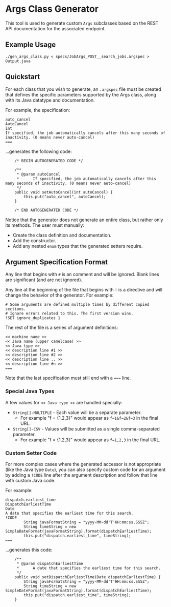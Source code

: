 # Args Class Generator

This tool is used to generate custom `Args` subclasses based on the REST API documentation for the associated endpoint.


## Example Usage

```
./gen_args_class.py < specs/JobArgs_POST__search_jobs.argspec > Output.java
```


## Quickstart

For each class that you wish to generate, an `.argspec` file must be created that defines the specific parameters supported by the Args class, along with its Java datatype and documentation.

For example, the specification:

```
auto_cancel
AutoCancel
int
If specified, the job automatically cancels after this many seconds of inactivity. (0 means never auto-cancel)
===
```

...generates the following code:

```
    /* BEGIN AUTOGENERATED CODE */
    
    /**
     * @param autoCancel
     *      If specified, the job automatically cancels after this many seconds of inactivity. (0 means never auto-cancel)
     */
    public void setAutoCancel(int autoCancel) {
        this.put("auto_cancel", autoCancel);
    }
    
    /* END AUTOGENERATED CODE */
```

Notice that the generator does not generate an entire class, but rather only its methods.
The user must manually:

* Create the class definition and documentation.
* Add the constructor.
* Add any nested `enum` types that the generated setters require.


## Argument Specification Format

Any line that begins with `#` is an comment and will be ignored. Blank lines are significant (and are not ignored).

Any line at the beginning of the file that begins with `!` is a directive and will change the behavior of the generator. For example:

```
# Some arguments are defined multiple times by different copied sections.
# Ignore errors related to this. The first version wins.
!SET ignore_duplicates 1
```

The rest of the file is a series of argument definitions:

```
<< machine name >>
<< Java name (upper camelcase) >>
<< Java type >>
<< description line #1 >>
<< description line #2 >>
<< description line .. >>
<< description line #n >>
===
```

Note that the last specification must still end with a `===` line.

### Special Java Types

A few values for `<< Java type >>` are handled specially:

* `String[]-MULTIPLE` - Each value will be a separate parameter.
    * For example "f = {1,2,3}" would appear as `f=1&f=2&f=3` in the final URL.
* `String[]-CSV` - Values will be submitted as a single comma-separated parameter.
    * For example "f = {1,2,3}" would appear as `f=1,2,3` in the final URL.

### Custom Setter Code

For more complex cases where the generated accessor is not appropriate (like the Java type `Date`), you can also specify custom code for an argument by adding a `!CODE` line after the argument description and follow that line with custom Java code.

For example:

```
dispatch.earliest_time
DispatchEarliestTime
Date
A date that specifies the earliest time for this search.
!CODE
        String javaFormatString = "yyyy-MM-dd'T'HH:mm:ss.SSSZ";
        String timeString = new SimpleDateFormat(javaFormatString).format(dispatchEarliestTime);
        this.put("dispatch.earliest_time", timeString);
===
```

...generates this code:

```
    /**
     * @param dispatchEarliestTime
     *      A date that specifies the earliest time for this search.
     */
    public void setDispatchEarliestTime(Date dispatchEarliestTime) {
        String javaFormatString = "yyyy-MM-dd'T'HH:mm:ss.SSSZ";
        String timeString = new SimpleDateFormat(javaFormatString).format(dispatchEarliestTime);
        this.put("dispatch.earliest_time", timeString);
    }
```